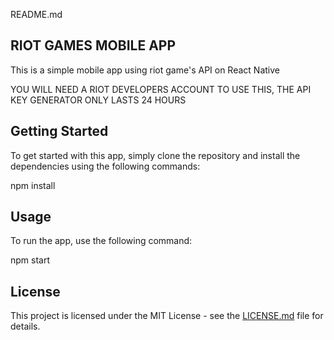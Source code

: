 README.md

## RIOT GAMES MOBILE APP

This is a simple mobile app using riot game's API on React Native

YOU WILL NEED A RIOT DEVELOPERS ACCOUNT TO USE THIS, THE API KEY GENERATOR ONLY LASTS 24 HOURS

## Getting Started

To get started with this app, simply clone the repository and install the dependencies using the following commands:

npm install


## Usage

To run the app, use the following command:

npm start


## License

This project is licensed under the MIT License - see the [LICENSE.md](LICENSE.md) file for details.
